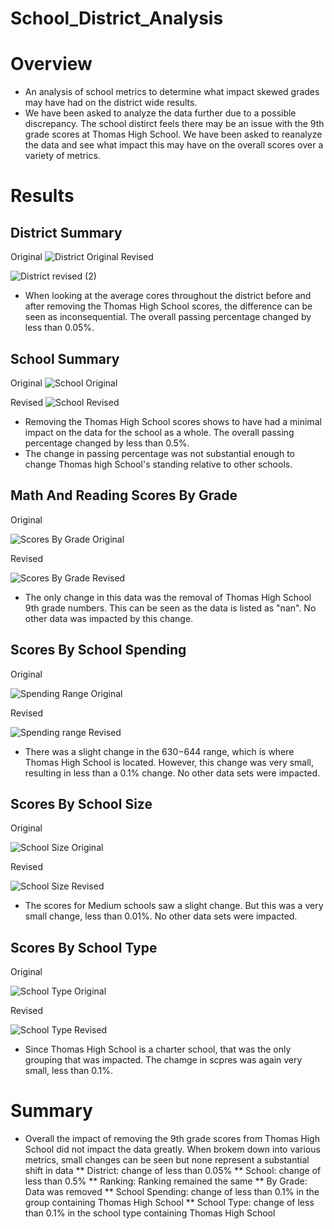 # School_District_Analysis

# Overview
* An analysis of school metrics to determine what impact skewed grades may have had on the district wide results.
* We have been asked to analyze the data further due to a possible discrepancy. The school distirct feels there may be an issue with the 9th grade scores at Thomas High School. We have been asked to reanalyze the data and see what impact this may have on the overall scores over a variety of metrics.

# Results
## District Summary
 Original
![District Original](https://user-images.githubusercontent.com/100659114/161272022-1d6df9f5-90ac-43ed-8fc9-14c71d0436a2.png)
Revised

![District revised (2)](https://user-images.githubusercontent.com/100659114/161273736-07e9606e-c544-47eb-820e-72ff45f0f7a8.png)
* When looking at the average cores throughout the district before and after removing the Thomas High School scores, the difference can be seen as inconsequential. The overall passing percentage changed by less than 0.05%.

## School Summary

Original
![School Original](https://user-images.githubusercontent.com/100659114/161277816-3b683d47-8d3f-4e7b-90fc-43b426a38080.png)


Revised
![School Revised](https://user-images.githubusercontent.com/100659114/161277830-fa22038b-2bf0-48a7-b9f4-a567f555a4ab.png)
* Removing the Thomas High School scores shows to have had a minimal impact on the data for the school as a whole. The overall passing percentage changed by less than 0.5%.
* The change in passing percentage was not substantial enough to change Thomas high School's standing relative to other schools.

## Math And Reading Scores By Grade
Original

![Scores By Grade Original](https://user-images.githubusercontent.com/100659114/161282674-2d5b6bcc-8a29-412a-a946-8baa15384671.png)

Revised

![Scores By Grade Revised](https://user-images.githubusercontent.com/100659114/161281055-5c7a4767-affb-4ddf-a07f-2e1ceabd9bdc.png)
* The only change in this data was the removal of Thomas High School 9th grade numbers. This can be seen as the data is listed as "nan". No other data was impacted by this change.

## Scores By School Spending
Original




![Spending Range Original](https://user-images.githubusercontent.com/100659114/161289483-9a558775-c6e2-4f03-83ef-b4b493dc3286.png)




Revised




![Spending range Revised](https://user-images.githubusercontent.com/100659114/161289488-601d2b45-fb22-43b4-bf5c-807637fa615f.png)

* There was a slight change in the $630-$644 range, which is where Thomas High School is located. However, this change was very small, resulting in less than a 0.1% change. No other data sets were impacted.

## Scores By School Size
Original




![School Size Original](https://user-images.githubusercontent.com/100659114/161292171-e80fc9a8-d07b-46f2-a9aa-fe50f17bc741.png)



Revised




![School Size Revised](https://user-images.githubusercontent.com/100659114/161292177-09f4289b-7ccb-4120-9fcf-fd88fde35690.png)


* The scores for Medium schools saw a slight change. But this was a very small change, less than 0.01%. No other data sets were impacted.

## Scores By School Type
Original




![School Type Original](https://user-images.githubusercontent.com/100659114/161292200-d4dec4c4-bede-4837-b498-493ad551c005.png)


Revised




![School Type Revised](https://user-images.githubusercontent.com/100659114/161292204-50c76bcd-a072-482a-add3-fd1be85b0a56.png)


* Since Thomas High School is a charter school, that was the only grouping that was impacted. The chamge in scpres was again very small, less than 0.1%.


# Summary
* Overall the impact of removing the 9th grade scores from Thomas High School did not impact the data greatly. When brokem down into various metrics, small changes can be seen but none represent a substantial shift in data
** District: change of less than 0.05%
** School: change of less than 0.5%
** Ranking: Ranking remained the same
** By Grade: Data was removed
** School Spending: change of less than 0.1% in the group containing Thomas High School
** School Type: change of less than 0.1% in the school type containing Thomas High School
